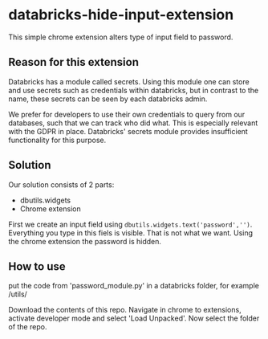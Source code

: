 # databricks-hide-input-extension
This simple chrome extension alters type of input field to password.

## Reason for this extension
Databricks has a module called secrets. Using this module one can store and use secrets such as credentials within databricks, but in contrast to the name, these secrets can be seen by each databricks admin. 

We prefer for developers to use their own credentials to query from our databases, such that we can track who did what. This is especially relevant with the GDPR in place. Databricks' secrets module provides insufficient functionality for this purpose. 

## Solution

Our solution consists of 2 parts: 
- dbutils.widgets
- Chrome extension

First we create an input field using `dbutils.widgets.text('password','')`. Everything you type in this fiels is visible. That is not what we want. Using the chrome extension the password is hidden. 

## How to use
put the code from 'password_module.py' in a databricks folder, for example /utils/

Download the contents of this repo. Navigate in chrome to extensions, activate developer mode and select 'Load Unpacked'. Now select the folder of the repo. 
